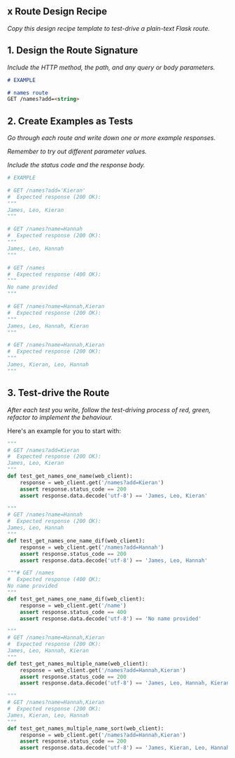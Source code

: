 ## x Route Design Recipe

*Copy this design recipe template to test-drive a plain-text Flask route.*

## 1. Design the Route Signature

*Include the HTTP method, the path, and any query or body parameters.*

```markdown
# EXAMPLE

# names route
GET /names?add=<string>


```

## 2. Create Examples as Tests

*Go through each route and write down one or more example responses.*

*Remember to try out different parameter values.*

*Include the status code and the response body.*

```python
# EXAMPLE

# GET /names?add='Kieran'
#  Expected response (200 OK):
"""
James, Leo, Kieran
"""

# GET /names?name=Hannah
#  Expected response (200 OK):
"""
James, Leo, Hannah
"""

# GET /names
#  Expected response (400 OK):
"""
No name provided
"""

# GET /names?name=Hannah,Kieran
#  Expected response (200 OK):
"""
James, Leo, Hannah, Kieran
"""

# GET /names?name=Hannah,Kieran
#  Expected response (200 OK):
"""
James, Kieran, Leo, Hannah
"""
```

## 3. Test-drive the Route

*After each test you write, follow the test-driving process of red, green, refactor to implement the behaviour.*

Here's an example for you to start with:

```python
"""
# GET /names?add=Kieran
#  Expected response (200 OK):
James, Leo, Kieran
"""
def test_get_names_one_name(web_client):
    response = web_client.get('/names?add=Kieran')
    assert response.status_code == 200
    assert response.data.decode('utf-8') == 'James, Leo, Kieran'

"""
# GET /names?name=Hannah
#  Expected response (200 OK):
James, Leo, Hannah
"""
def test_get_names_one_name_dif(web_client):
    response = web_client.get('/names?add=Hannah')
    assert response.status_code == 200
    assert response.data.decode('utf-8') == 'James, Leo, Hannah'

"""# GET /names
#  Expected response (400 OK):
No name provided
"""
def test_get_names_one_name_dif(web_client):
    response = web_client.get('/name')
    assert response.status_code == 400
    assert response.data.decode('utf-8') == 'No name provided'

"""
# GET /names?name=Hannah,Kieran
#  Expected response (200 OK):
James, Leo, Hannah, Kieran
"""
def test_get_names_multiple_name(web_client):
    response = web_client.get('/names?add=Hannah,Kieran')
    assert response.status_code == 200
    assert response.data.decode('utf-8') == 'James, Leo, Hannah, Kieran'

"""
# GET /names?name=Hannah,Kieran
#  Expected response (200 OK):
James, Kieran, Leo, Hannah
"""
def test_get_names_multiple_name_sort(web_client):
    response = web_client.get('/names?add=Hannah,Kieran')
    assert response.status_code == 200
    assert response.data.decode('utf-8') == 'James, Kieran, Leo, Hannah'

```